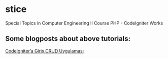 # stice
Special Topics in Computer Engineering II Course PHP - CodeIgniter Works

Some blogposts about above tutorials:
-------------------------------------
[<i class="icon-link"></i>CodeIgniter’a Giriş CRUD Uygulaması](http://mevlutcanvar.com.tr/codeignitera-giris-crud-uygulamasi/136) 
